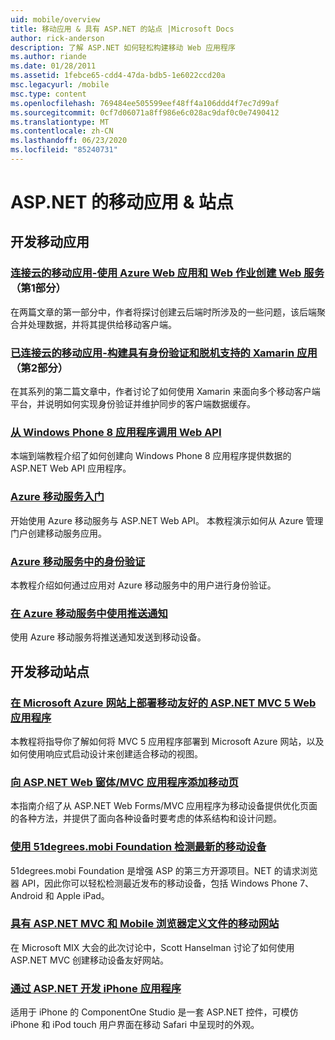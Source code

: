 ```yaml
---
uid: mobile/overview
title: 移动应用 & 具有 ASP.NET 的站点 |Microsoft Docs
author: rick-anderson
description: 了解 ASP.NET 如何轻松构建移动 Web 应用程序
ms.author: riande
ms.date: 01/28/2011
ms.assetid: 1febce65-cdd4-47da-bdb5-1e6022ccd20a
msc.legacyurl: /mobile
msc.type: content
ms.openlocfilehash: 769484ee505599eef48ff4a106ddd4f7ec7d99af
ms.sourcegitcommit: 0cf7d06071a8ff986e6c028ac9daf0c0e7490412
ms.translationtype: MT
ms.contentlocale: zh-CN
ms.lasthandoff: 06/23/2020
ms.locfileid: "85240731"
---
```

# <a name="mobile-apps--sites-with-aspnet"></a>ASP.NET 的移动应用 & 站点

## <a name="develop-mobile-apps"></a>开发移动应用

### <a name="cloud-connected-mobile-apps---create-a-web-service-with-azure-web-apps-and-webjobspart-1"></a>[连接云的移动应用-使用 Azure Web 应用和 Web 作业创建 Web 服务](https://msdn.microsoft.com/magazine/mt185572)（第1部分）

在两篇文章的第一部分中，作者将探讨创建云后端时所涉及的一些问题，该后端聚合并处理数据，并将其提供给移动客户端。

### <a name="cloud-connected-mobile-apps---build-a-xamarin-app-with-authentication-and-offline-supportpart-2"></a>[已连接云的移动应用-构建具有身份验证和脱机支持的 Xamarin 应用](https://msdn.microsoft.com/magazine/mt422581.aspx)（第2部分）

在其系列的第二篇文章中，作者讨论了如何使用 Xamarin 来面向多个移动客户端平台，并说明如何实现身份验证并维护同步的客户端数据缓存。

### <a name="calling-web-api-from-a-windows-phone-8-application"></a>[从 Windows Phone 8 应用程序调用 Web API](../web-api/overview/mobile-clients/calling-web-api-from-a-windows-phone-8-application.md)

本端到端教程介绍了如何创建向 Windows Phone 8 应用程序提供数据的 ASP.NET Web API 应用程序。

### <a name="get-started-with-azure-mobile-services"></a>[Azure 移动服务入门](https://azure.microsoft.com/documentation/articles/mobile-services-dotnet-backend-windows-store-dotnet-get-started?WT.mc_id=zumo_aspnet)

开始使用 Azure 移动服务与 ASP.NET Web API。 本教程演示如何从 Azure 管理门户创建移动服务应用。

### <a name="authentication-in-azure-mobile-services"></a>[Azure 移动服务中的身份验证](https://azure.microsoft.com/documentation/articles/mobile-services-dotnet-backend-windows-store-dotnet-get-started-users/?WT.mc_id=zumo_aspnet)

本教程介绍如何通过应用对 Azure 移动服务中的用户进行身份验证。

### <a name="using-push-notifications-in-azure-mobile-services"></a>[在 Azure 移动服务中使用推送通知](https://azure.microsoft.com/documentation/articles/mobile-services-dotnet-backend-windows-store-dotnet-get-started-push/?WT.mc_id=zumo_aspnet)

使用 Azure 移动服务将推送通知发送到移动设备。

## <a name="develop-mobile-sites"></a>开发移动站点

### <a name="deploy-an-mobile-friendly-aspnet-mvc-5-web-application-on-windows-azure-web-sites"></a>[在 Microsoft Azure 网站上部署移动友好的 ASP.NET MVC 5 Web 应用程序](https://docs.microsoft.com/azure/app-service-web/web-sites-dotnet-deploy-aspnet-mvc-mobile-app)

本教程将指导你了解如何将 MVC 5 应用程序部署到 Microsoft Azure 网站，以及如何使用响应式启动设计来创建适合移动的视图。

### <a name="add-mobile-pages-to-your-aspnet-web-forms--mvc-application"></a>[向 ASP.NET Web 窗体/MVC 应用程序添加移动页](../whitepapers/add-mobile-pages-to-your-aspnet-web-forms-mvc-application.md)

本指南介绍了从 ASP.NET Web Forms/MVC 应用程序为移动设备提供优化页面的各种方法，并提供了面向各种设备时要考虑的体系结构和设计问题。

### <a name="detect-the-latest-mobile-devices-using-51degreesmobi-foundation"></a>[使用 51degrees.mobi Foundation 检测最新的移动设备](https://github.com/51Degrees/dotNET-Device-Detection)

51degrees.mobi Foundation 是增强 ASP 的第三方开源项目。NET 的请求浏览器 API，因此你可以轻松检测最近发布的移动设备，包括 Windows Phone 7、Android 和 Apple iPad。

### <a name="mobile-web-sites-with-aspnet-mvc-and-the-mobile-browser-definition-file"></a>[具有 ASP.NET MVC 和 Mobile 浏览器定义文件的移动网站](http://www.hanselman.com/blog/MixMobileWebSitesWithASPNETMVCAndTheMobileBrowserDefinitionFile.aspx)

在 Microsoft MIX 大会的此次讨论中，Scott Hanselman 讨论了如何使用 ASP.NET MVC 创建移动设备友好网站。

### <a name="develop-iphone-applications-with-aspnet"></a>[通过 ASP.NET 开发 iPhone 应用程序](https://www.componentsource.com/product/componentone-studio-for-iphone)

适用于 iPhone 的 ComponentOne Studio 是一套 ASP.NET 控件，可模仿 iPhone 和 iPod touch 用户界面在移动 Safari 中呈现时的外观。
